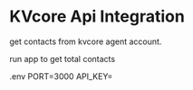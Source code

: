 # KVcore Api Integration

get contacts from kvcore agent account.

run app to get total contacts

.env
PORT=3000
API_KEY= <KVcore API TOKEN>
